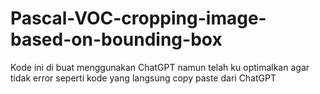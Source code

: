 # Pascal-VOC-cropping-image-based-on-bounding-box
Kode ini di buat menggunakan ChatGPT namun telah ku optimalkan agar tidak error seperti kode yang langsung copy paste dari ChatGPT
